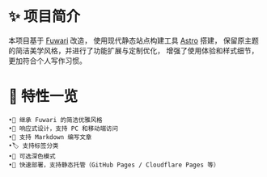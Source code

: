# ✨ 项目简介
本项目基于 [Fuwari](https://github.com/saicaca/fuwari) 改造，
使用现代静态站点构建工具 [Astro](https://astro.build) 搭建，
保留原主题的简洁美学风格，并进行了功能扩展与定制优化，
增强了使用体验和样式细节，更加符合个人写作习惯。

# 🔧 特性一览
	•🌸 继承 Fuwari 的简洁优雅风格
	•📱 响应式设计，支持 PC 和移动端访问
	•📄 支持 Markdown 编写文章
	•🏷️ 支持标签分类
	•🌙 可选深色模式
	•🚀 快速部署，支持静态托管（GitHub Pages / Cloudflare Pages 等）